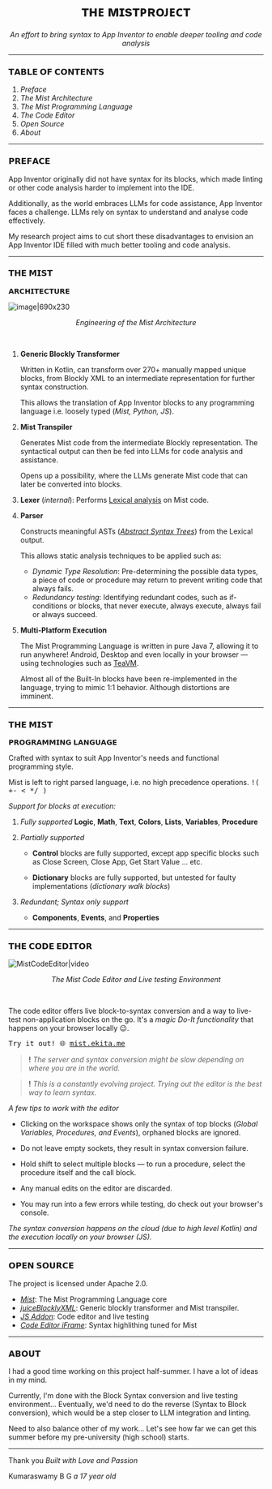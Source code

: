 <div align="center">

# ᴛʜᴇ <span data-block="procedure">ᴍɪsᴛ</span><span data-block="variable">ᴘʀᴏᴊᴇᴄᴛ</span>
*An effort to bring syntax to App Inventor to enable deeper tooling and code analysis*
</div>

<hr>

### 𝗧𝗔𝗕𝗟𝗘 𝗢𝗙 𝗖𝗢𝗡𝗧𝗘𝗡𝗧𝗦

1. *Preface*
2. *The Mist Architecture*
3. *The Mist Programming Language*
4. *The Code Editor*
5. *Open Source*
6. *About*

<hr>

### 𝗣𝗥𝗘𝗙𝗔𝗖𝗘

App Inventor originally did not have syntax for its blocks, which made linting or other code analysis harder to implement into the IDE.

Additionally, as the world embraces LLMs for code assistance, App Inventor faces a challenge. LLMs rely on syntax to understand and analyse code effectively.

My research project aims to cut short these disadvantages to envision an App Inventor IDE filled with much better tooling and code analysis.

<hr>

### 𝗧𝗛𝗘 𝗠𝗜𝗦𝗧 
𝗔𝗥𝗖𝗛𝗜𝗧𝗘𝗖𝗧𝗨𝗥𝗘

![image|690x230](upload://8uYXpFCFaDPlpIfWBr1llA38tlg.png)
<div align="center"> 

*Engineering of the Mist Architecture*
 </div>
<br>

1.  **Generic Blockly Transformer**

     Written in Kotlin, can transform over 270+ manually mapped unique blocks, from Blockly XML to an intermediate representation for further syntax construction.

     This allows the translation of App Inventor blocks to any programming language i.e. loosely typed (*Mist, Python, JS*).

2. **Mist Transpiler**

    Generates Mist code from the intermediate Blockly representation.
   The syntactical output can then be fed into LLMs for code analysis and assistance.

   Opens up a possibility, where the LLMs generate Mist code that can later be converted into blocks.

3. **Lexer** (*internal*): Performs [Lexical analysis](https://en.wikipedia.org/wiki/Lexical_analysis) on Mist code.

4. **Parser**

   Constructs meaningful ASTs (*[Abstract Syntax Trees](https://en.wikipedia.org/wiki/Abstract_syntax_tree)*) from the Lexical output.

   This allows static analysis techniques to be applied such as:

   -  *Dynamic Type Resolution*: Pre-determining the possible data types, a piece of code or procedure may return to prevent writing code that always fails.
   -  *Redundancy testing*: Identifying redundant codes, such as if-conditions or blocks, that never execute, always execute, always fail or always succeed.

5. **Multi-Platform Execution**

   The Mist Programming Language is written in pure Java 7, allowing it to run anywhere! Android, Desktop and even locally in your browser — using technologies such as [TeaVM](https://www.teavm.org/).

   Almost all of the Built-In blocks have been re-implemented in the language, trying to mimic 1:1 behavior. Although distortions are imminent.

<hr>

### 𝗧𝗛𝗘 𝗠𝗜𝗦𝗧
𝗣𝗥𝗢𝗚𝗥𝗔𝗠𝗠𝗜𝗡𝗚 𝗟𝗔𝗡𝗚𝗨𝗔𝗚𝗘

Crafted with syntax to suit App Inventor's needs and functional programming style.

Mist is left to right parsed language, i.e. no high precedence operations. <kbd> !( <span data-block="variable"> +-</span>  < <span data-block="variable"> */ </span>    )</kbd>

*Support for blocks at execution:*

1. *Fully supported*
     <span data-block="logic">**Logic**</span>, <span data-block="math">**Math**</span>, <span data-block="text">**Text**</span>, <span data-block="color">**Colors**</span>, <span data-block="list">**Lists**</span>, <span data-block="variable">**Variables**</span>, <span data-block="procedure">**Procedure**</span>

2. *Partially supported*

   - <span data-block="control">**Control**</span> blocks are fully supported, except app specific blocks such as <span data-block="control">Close Screen</span>, <span data-block="control">Close App</span>, <span data-block="control">Get Start Value</span> ... etc.

   - <span data-block="dictionary">**Dictionary**</span> blocks are fully supported, but untested for faulty implementations (*dictionary walk blocks*)

3. *Redundant; Syntax only support*

   - **Components**, **Events**, and **Properties**

<hr>

### 𝗧𝗛𝗘 𝗖𝗢𝗗𝗘 𝗘𝗗𝗜𝗧𝗢𝗥

![MistCodeEditor|video](upload://2K7ZswqtIrXPt9Pj2znC4nW7rBj.mp4)

<div align="center">

*The Mist Code Editor and Live testing Environment*

</div>

<br>

The code editor offers live block-to-syntax conversion and a way to live-test non-application blocks on the go. It's a *magic* *Do-It functionality* that happens on your browser locally :wink:.

<kbd>Try it out! :globe_with_meridians: [mist.ekita.me](https://mist.ekita.me)</kbd>

> **!** *The server and syntax conversion might be slow depending on where you are in the world.* 

>  **!** *This is a constantly evolving project. Trying out the editor is the best way to learn syntax.*

*A few tips to work with the editor*

-  Clicking on the workspace shows only the syntax of top blocks (*Global Variables, Procedures, and Events*), orphaned blocks are ignored.

-  Do not leave empty sockets, they result in syntax conversion failure.

-  Hold shift to select multiple blocks — to run a procedure, select the procedure itself and the call block.

-  Any manual edits on the editor are discarded.

- You may run into a few errors while testing, do check out your browser's console.

*The syntax conversion happens on the cloud (due to high level Kotlin) and the execution locally on your browser (JS).*

<hr>

### 𝗢𝗣𝗘𝗡 𝗦𝗢𝗨𝗥𝗖𝗘

The project is licensed under Apache 2.0.

- *[Mist](https://github.com/XomaDev/Mist)*: The Mist Programming Language core
- *[juiceBlocklyXML](https://github.com/XomaDev/juiceBlocklyXML)*: Generic blockly transformer and Mist transpiler.
- *[JS Addon](https://github.com/XomaDev/MistAI)*: Code editor and live testing
- *[Code Editor iFrame](https://github.com/XomaDev/MistPlayground)*: Syntax highlithing tuned for Mist

<hr>

### 𝗔𝗕𝗢𝗨𝗧

I had a good time working on this project half-summer. I have a lot of ideas in my mind. 

Currently, I'm done with the Block Syntax conversion and live testing environment... Eventually, we'd need to do the reverse (Syntax to Block conversion), which would be a step closer to LLM integration and linting.

Need to also balance other of my work... Let's see how far we can get this summer before my pre-university (high school) starts.

<hr>

Thank you
*Built with Love and Passion*

Kumaraswamy B G
*a 17 year old*
